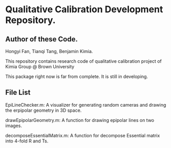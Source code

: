 # Qualitative Calibration Development Repository.

## Author of these Code.  

Hongyi Fan, Tianqi Tang, Benjamin Kimia.

This repository contains research code of qualitative calibration project of Kimia Group @ Brown University 

This package right now is far from complete. It is still in developing.  

## File List
EpiLineChecker.m: A visualizer for generating random cameras and drawing the erpipolar geometry in 3D space. 

drawEpipolarGeometry.m: A function for drawing epipolar lines on two images.

decomposeEssentialMatrix.m: A function for decompose Essential matrix into 4-fold R and Ts. 
